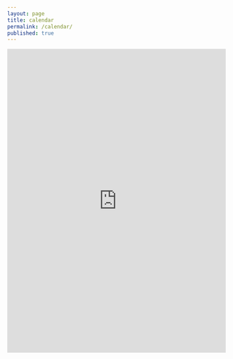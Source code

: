 ```yaml
---
layout: page
title: calendar
permalink: /calendar/
published: true
---
```

<iframe src="https://teamup.com/ksn6ou6b9gscqbjoj5" frameborder="0" width="100%" height="700"></iframe>
